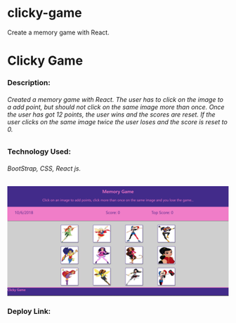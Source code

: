 # clicky-game
Create a memory game with React. 
# Clicky Game

### Description:
###### Created a memory game with React. The user has to click on the image to a add point, but should not click on the same image more than once. Once the user has got 12 points, the user wins and the scores are reset. If the user clicks on the same image twice the user loses and the score is reset to 0.  

### Technology Used:

###### BootStrap, CSS, React js.

![Game Image](/my-app/src/images/Memory-Game.png)

### Deploy Link:


